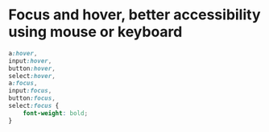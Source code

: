 # Focus and hover, better accessibility using mouse or keyboard

```css
a:hover,
input:hover,
button:hover,
select:hover,
a:focus,
input:focus,
button:focus,
select:focus {
	font-weight: bold;
}
``` 
